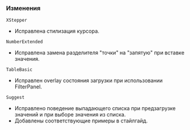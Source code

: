 ### Изменения

`XStepper`

- Исправлена стилизация курсора.

`NumberExtended`

- Исправлена замена разделителя "точки" на "запятую" при вставке значения.

`TableBasic`

- Исправлен overlay состояния загрузки при использовании FilterPanel.

`Suggest`

- Исправлено поведение выпадающего списка при предзагрузке значений и при выборе значения из списка.
- Добавлены соответствующие примеры в стайлгайд.
